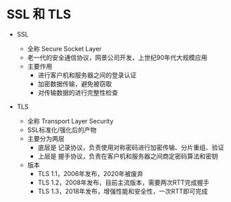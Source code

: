 # SSL 和 TLS

- SSL
    - 全称 Secure Socket Layer
    - 老一代的安全通信协议，网景公司开发，上世纪90年代大规模应用
    - 主要作用
        - 进行客户机和服务器之间的登录认证
        - 加密数据传输，避免被窃取
        - 对传输数据的进行完整性检查

- TLS
    - 全称 Transport Layer Security
    - SSL标准化/强化后的产物
    - 主要分为两层
        - 底层是 记录协议，负责使用对称密码进行加密传输、分片重组、验证
        - 上层是 握手协议，负责在客户机和服务器之间商定密码算法和密钥
    - 版本
        - TLS 1.1，2006年发布，2020年被废弃
        - TLS 1.2，2008年发布，目前主流版本，需要两次RTT完成握手
        - TLS 1.3，2018年发布，增强性能和安全性，一次RTT即可完成
    